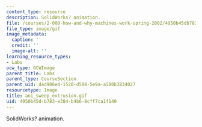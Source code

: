 ```yaml
---
content_type: resource
description: SolidWorks? animation.
file: /courses/2-000-how-and-why-machines-work-spring-2002/4950b45db783e384b4b68cff7ca1f140_ani_sweep_extrusion.gif
file_type: image/gif
image_metadata:
  caption: ''
  credit: ''
  image-alt: ''
learning_resource_types:
- Labs
ocw_type: OCWImage
parent_title: Labs
parent_type: CourseSection
parent_uid: dad906e4-1520-d508-5e9a-a500b3834027
resourcetype: Image
title: ani_sweep_extrusion.gif
uid: 4950b45d-b783-e384-b4b6-8cff7ca1f140
---
```

SolidWorks? animation.

